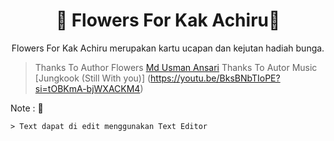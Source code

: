 <h1 align="center"> 🌼 Flowers For Kak Achiru🌼 </h1>
<p align="center">Flowers For Kak Achiru merupakan kartu ucapan dan kejutan hadiah bunga.</p>

> Thanks To Author Flowers [Md Usman Ansari](https://github.com/MdUsmanAnsari)
> Thanks To Autor Music [Jungkook (Still With you)] (https://youtu.be/BksBNbTIoPE?si=tOBKmA-bjWXACKM4)
    
   Note : 🌼

    > Text dapat di edit menggunakan Text Editor

